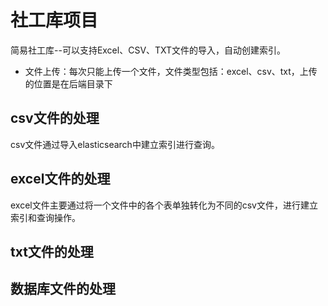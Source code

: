# 社工库项目
简易社工库--可以支持Excel、CSV、TXT文件的导入，自动创建索引。

- 文件上传：每次只能上传一个文件，文件类型包括：excel、csv、txt，上传的位置是在后端目录下

## csv文件的处理

csv文件通过导入elasticsearch中建立索引进行查询。

## excel文件的处理

excel文件主要通过将一个文件中的各个表单独转化为不同的csv文件，进行建立索引和查询操作。

## txt文件的处理

## 数据库文件的处理

